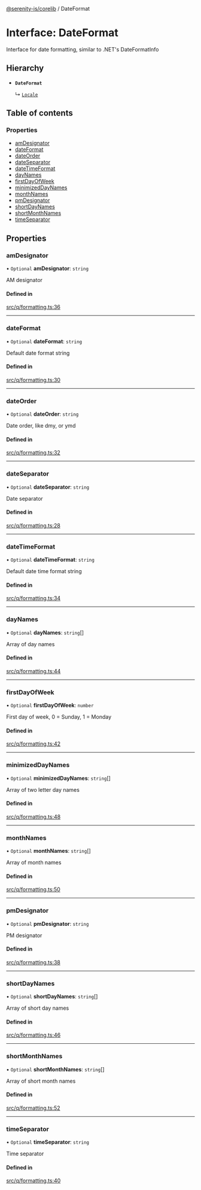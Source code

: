 [@serenity-is/corelib](../README.md) / DateFormat

# Interface: DateFormat

Interface for date formatting, similar to .NET's DateFormatInfo

## Hierarchy

- **`DateFormat`**

  ↳ [`Locale`](Locale.md)

## Table of contents

### Properties

- [amDesignator](DateFormat.md#amdesignator)
- [dateFormat](DateFormat.md#dateformat)
- [dateOrder](DateFormat.md#dateorder)
- [dateSeparator](DateFormat.md#dateseparator)
- [dateTimeFormat](DateFormat.md#datetimeformat)
- [dayNames](DateFormat.md#daynames)
- [firstDayOfWeek](DateFormat.md#firstdayofweek)
- [minimizedDayNames](DateFormat.md#minimizeddaynames)
- [monthNames](DateFormat.md#monthnames)
- [pmDesignator](DateFormat.md#pmdesignator)
- [shortDayNames](DateFormat.md#shortdaynames)
- [shortMonthNames](DateFormat.md#shortmonthnames)
- [timeSeparator](DateFormat.md#timeseparator)

## Properties

### amDesignator

• `Optional` **amDesignator**: `string`

AM designator

#### Defined in

[src/q/formatting.ts:36](https://github.com/serenity-is/serenity/blob/master/packages/corelib/src/q/formatting.ts#L36)

___

### dateFormat

• `Optional` **dateFormat**: `string`

Default date format string

#### Defined in

[src/q/formatting.ts:30](https://github.com/serenity-is/serenity/blob/master/packages/corelib/src/q/formatting.ts#L30)

___

### dateOrder

• `Optional` **dateOrder**: `string`

Date order, like dmy, or ymd

#### Defined in

[src/q/formatting.ts:32](https://github.com/serenity-is/serenity/blob/master/packages/corelib/src/q/formatting.ts#L32)

___

### dateSeparator

• `Optional` **dateSeparator**: `string`

Date separator

#### Defined in

[src/q/formatting.ts:28](https://github.com/serenity-is/serenity/blob/master/packages/corelib/src/q/formatting.ts#L28)

___

### dateTimeFormat

• `Optional` **dateTimeFormat**: `string`

Default date time format string

#### Defined in

[src/q/formatting.ts:34](https://github.com/serenity-is/serenity/blob/master/packages/corelib/src/q/formatting.ts#L34)

___

### dayNames

• `Optional` **dayNames**: `string`[]

Array of day names

#### Defined in

[src/q/formatting.ts:44](https://github.com/serenity-is/serenity/blob/master/packages/corelib/src/q/formatting.ts#L44)

___

### firstDayOfWeek

• `Optional` **firstDayOfWeek**: `number`

First day of week, 0 = Sunday, 1 = Monday

#### Defined in

[src/q/formatting.ts:42](https://github.com/serenity-is/serenity/blob/master/packages/corelib/src/q/formatting.ts#L42)

___

### minimizedDayNames

• `Optional` **minimizedDayNames**: `string`[]

Array of two letter day names

#### Defined in

[src/q/formatting.ts:48](https://github.com/serenity-is/serenity/blob/master/packages/corelib/src/q/formatting.ts#L48)

___

### monthNames

• `Optional` **monthNames**: `string`[]

Array of month names

#### Defined in

[src/q/formatting.ts:50](https://github.com/serenity-is/serenity/blob/master/packages/corelib/src/q/formatting.ts#L50)

___

### pmDesignator

• `Optional` **pmDesignator**: `string`

PM designator

#### Defined in

[src/q/formatting.ts:38](https://github.com/serenity-is/serenity/blob/master/packages/corelib/src/q/formatting.ts#L38)

___

### shortDayNames

• `Optional` **shortDayNames**: `string`[]

Array of short day names

#### Defined in

[src/q/formatting.ts:46](https://github.com/serenity-is/serenity/blob/master/packages/corelib/src/q/formatting.ts#L46)

___

### shortMonthNames

• `Optional` **shortMonthNames**: `string`[]

Array of short month names

#### Defined in

[src/q/formatting.ts:52](https://github.com/serenity-is/serenity/blob/master/packages/corelib/src/q/formatting.ts#L52)

___

### timeSeparator

• `Optional` **timeSeparator**: `string`

Time separator

#### Defined in

[src/q/formatting.ts:40](https://github.com/serenity-is/serenity/blob/master/packages/corelib/src/q/formatting.ts#L40)
